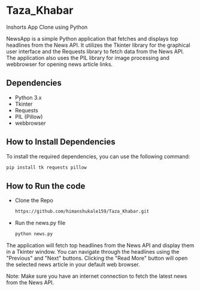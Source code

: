 # Taza_Khabar
Inshorts App Clone using Python

NewsApp is a simple Python application that fetches and displays top headlines from the News API. It utilizes the Tkinter library for the graphical user interface and the Requests library to fetch data from the News API. The application also uses the PIL library for image processing and webbrowser for opening news article links.

## Dependencies
- Python 3.x
- Tkinter
- Requests
- PIL (Pillow)
- webbrowser

## How to Install Dependencies
To install the required dependencies, you can use the following command:

```bash
pip install tk requests pillow
```
## How to Run the code
- Clone the Repo
  ```bash
  https://github.com/himanshukale159/Taza_Khabar.git
  ```
- Run the news.py file
  ```bash
  python news.py
  ```

The application will fetch top headlines from the News API and display them in a Tkinter window. You can navigate through the headlines using the "Previous" and "Next" buttons. Clicking the "Read More" button will open the selected news article in your default web browser.

Note: Make sure you have an internet connection to fetch the latest news from the News API.
